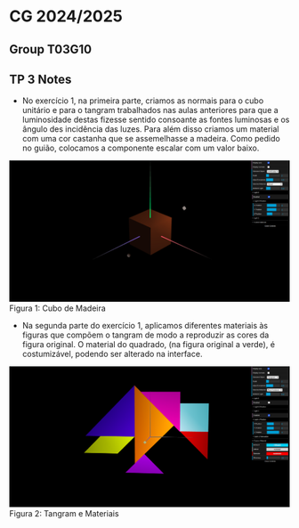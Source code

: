 # CG 2024/2025

## Group T03G10

## TP 3 Notes

- No exercício 1, na primeira parte, criamos as normais para o cubo unitário e para o tangram trabalhados nas aulas anteriores para que a luminosidade destas fizesse sentido consoante as fontes luminosas e os ângulo des incidência das luzes. Para além disso criamos um material com uma cor castanha que se assemelhasse a madeira. Como pedido no guião, colocamos a componente escalar com um valor baixo.

![Screenshot 1](screenshots/cgra-t03g10-tp3-1.1.png)
Figura 1: Cubo de Madeira

- Na segunda parte do exercício 1, aplicamos diferentes materiais às figuras que compõem o tangram de modo a reproduzir as cores da figura original. O material do quadrado, (na figura original a verde), é costumizável, podendo ser alterado na interface.

![Screenshot 2](screenshots/cgra-t03g10-tp3-1.2.png)
Figura 2: Tangram e Materiais


